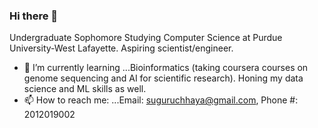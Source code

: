 ### Hi there 👋

<!--
**SuguruChhaya/SuguruChhaya** is a ✨ _special_ ✨ repository because its `README.md` (this file) appears on your GitHub profile.

Here are some ideas to get you started:

- 🔭 I’m currently working on ...
- 🌱 I’m currently learning ...
- 👯 I’m looking to collaborate on ...
- 🤔 I’m looking for help with ...
- 💬 Ask me about ...
- 📫 How to reach me: ...
- 😄 Pronouns: ...
- ⚡ Fun fact: ...
-->

Undergraduate Sophomore Studying Computer Science at Purdue University-West Lafayette. Aspiring scientist/engineer. 
- 🔭 I’m currently learning ...Bioinformatics (taking coursera courses on genome sequencing and AI for scientific research). Honing my data science and ML skills as well. 
- 📫 How to reach me: ...Email: suguruchhaya@gmail.com, Phone #: 2012019002

